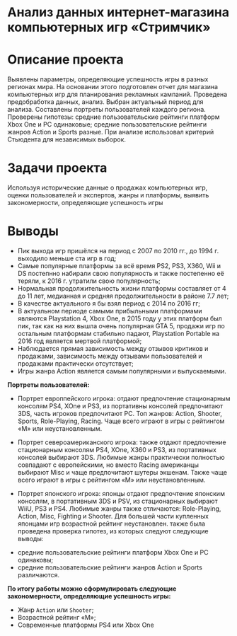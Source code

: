 # Анализ данных интернет-магазина компьютерных игр «Стримчик»
# Описание проекта
Выявлены параметры, определяющие успешность игры в разных регионах мира. На основании этого подготовлен отчет для магазина компьютерных игр для планирования рекламных кампаний. Проведена предобработка данных, анализ. Выбран актуальный период для анализа. Составлены портреты пользователей каждого региона. Проверены гипотезы: средние пользовательские рейтинги платформ Xbox One и PC одинаковые; средние пользовательские рейтинги жанров Action и Sports разные. При анализе использовал критерий Стьюдента для независимых выборок.
# Задачи проекта
Используя исторические данные о продажах компьютерных игр, оценки пользователей и экспертов, жанры и платформы, выявить закономерности, определяющие успешность игры 
# Выводы
- Пик выхода игр пришёлся на период с 2007 по 2010 гг., до 1994 г. выходило меньше ста игр в год;
- Самые популярные платформы за всё время PS2, PS3, X360, Wii и DS постепнно набирали свою популярность и также постепенно её теряли, к 2016 г. утратили свою популярность;
- Нормальная продолжительность жизни платформы составляет от 4 до 11 лет, медианная и средняя продолжительности в районе 7.7 лет;
- В качестве актуального я бы взял период с 2014 по 2016 гг;
- В актуальном периоде самыми прибыльными платформами являются Playstation 4, Xbox One, в 2015 году у этих платформ был пик, так как на них вышла очень популярная GTA 5, продажи игр по остальным платформам стабильно падают, Playstation Portable на 2016 год является мертвой платформой;
- Наблюдается прямая зависимость между отзывов критиков и продажами, зависимость между отзывами пользователей и продажами практически отсутствует;
- Игры жанра Action является самым популярными и выпускаемыми.
  
**Портреты пользователей:**
- Портрет европпейского игрока: отдают предпочтение стационарным консолям PS4, XOne и PS3, из портативны консолей предпочитают 3DS, часть игроков предпочитают PC. Топ жанров: Action, Shooter, Sports, Role-Playing, Racing. Чаще всего играют в игры с рейтингом «M» или неустановленным.

- Портрет североамериканского игрока: также отдают предпочтение стационарным консолям PS4, XOne, X360 и PS3, из портативных консолей выбирают 3DS. Любимые жанры практически полностью совпадают с европейскими, но вместо Racing американцы выбирают Misc и чаще предпочитают шутеры экшенам. Также чаще всего играют в игры с рейтингом «M» или неустановленным.

- Портрет японского игрока: японцы отдают предпочтение японским консолям, в портативным 3DS и PSV, из стационарных выбирают WiiU, PS3 и PS4. Любимые жанры также отличаются: Role-Playing, Action, Misc, Fighting и Shooter. Для большей части купленных японцами игр возрастной рейтинг неустановлен.
также была проведена проверка гипотез, из которых следуют следующие выводы:
* средние пользовательские рейтинги платформ Xbox One и PC одинаковы;
* средние пользовательские рейтинги жанров Action и Sports различаются.

**По итогу работы можно сформулировать следующие закономерности, определяющие успешность игры:**

- Жанр `Action` или `Shooter`;
- Возрастной рейтинг «M»;
- Современные платформы PS4 или Xbox One
